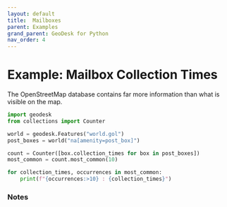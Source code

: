```yaml
---
layout: default
title:  Mailboxes
parent: Examples
grand_parent: GeoDesk for Python
nav_order: 4
---
```


# Example: Mailbox Collection Times

The OpenStreetMap database contains far more information than what is visible on the map.



```python
import geodesk
from collections import Counter

world = geodesk.Features("world.gol")
post_boxes = world("na[amenity=post_box]")

count = Counter([box.collection_times for box in post_boxes])
most_common = count.most_common(10)

for collection_times, occurrences in most_common:
    print(f"{occurrences:>10} : {collection_times}")
```

### Notes


